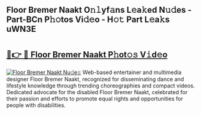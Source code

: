 ## Floor Bremer Naakt O𝚗𝚕yf𝚊ns L𝚎a𝚔ed N𝚞𝚍es - Part-BCn P𝚑𝚘tos Vi𝚍𝚎o - H𝚘𝚝 Part L𝚎a𝚔s uWN3E

# <h2><a href="http://kf3ypt.oniu.top/?m=Floor+Bremer+Naakt">🔗👉 🔴 Floor Bremer Naakt P𝚑ot𝚘𝚜 V𝚒d𝚎o</a></h2>

[![Floor Bremer Naakt Nu𝚍e𝚜](https://i.imgur.com/0qMVB7G.gif)](http://kf3ypt.oniu.top/?m=Floor+Bremer+Naakt)
Web-based entertainer and multimedia designer Floor Bremer Naakt, recognized for disseminating dance and lifestyle knowledge through trending choreographies and compact videos. Dedicated advocate for the disabled Floor Bremer Naakt, celebrated for their passion and efforts to promote equal rights and opportunities for people with disabilities.  

